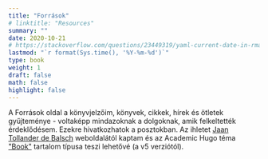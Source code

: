 ```yaml
---
title: "Források"
# linktitle: "Resources"
summary: ""
date: 2020-10-21
# https://stackoverflow.com/questions/23449319/yaml-current-date-in-rmarkdown
lastmod: "`r format(Sys.time(), '%Y-%m-%d')`"
type: book
weight: 1
draft: false
math: false
highlight: false
---
```


A Források oldal a könyvjelzőim, könyvek, cikkek, hírek és ötletek gyűjteménye - voltaképp mindazoknak a dolgoknak, amik felkeltették érdeklődésem. Ezekre hivatkozhatok a posztokban. Az ihletet [Jaan Tollander de Balsch](https://jaantollander.com/) weboldalától kaptam és az Academic Hugo téma ["Book"](https://wowchemy.com/docs/managing-content/#create-a-course-or-book) tartalom típusa teszi lehetővé (a v5 verziótól).
